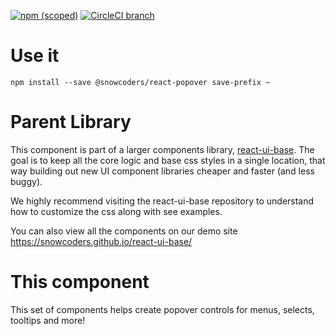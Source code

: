 [![npm (scoped)](https://img.shields.io/npm/v/@snowcoders/react-popover.svg)](https://www.npmjs.com/package/@snowcoders/react-popover) 
[![CircleCI branch](https://img.shields.io/circleci/project/github/snowcoders/react-popover.svg)](https://circleci.com/gh/snowcoders/react-popover)

# Use it
`npm install --save @snowcoders/react-popover save-prefix ~` 

# Parent Library
This component is part of a larger components library, [react-ui-base](https://github.com/snowcoders/react-ui-base). The goal is to keep all the core logic and base css styles in a single location, that way building out new UI component libraries cheaper and faster (and less buggy). 

We highly recommend visiting the react-ui-base repository to understand how to customize the css along with see examples.

You can also view all the components on our demo site https://snowcoders.github.io/react-ui-base/

# This component
This set of components helps create popover controls for menus, selects, tooltips and more!